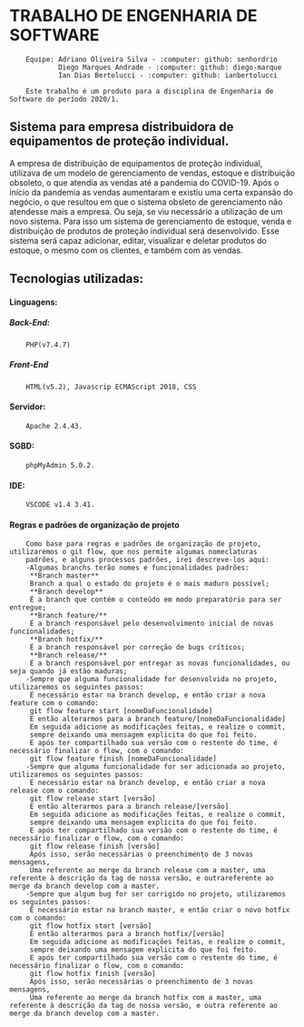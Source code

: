# **TRABALHO DE ENGENHARIA DE SOFTWARE**

        Equipe: Adriano Oliveira Silva - :computer: github: senhordrio
                Diego Marques Andrade - :computer: github: diego-marque
                Ian Dias Bertolucci - :computer: github: ianbertolucci

        Este trabalho é um produto para a disciplina de Engenharia de Software do período 2020/1.

## **Sistema para empresa distribuidora de equipamentos de proteção individual.**
A empresa de distribuição de equipamentos de proteção individual, utilizava de um modelo
de gerenciamento de vendas, estoque e distribuição obsoleto, o que atendia as vendas até a pandemia do COVID-19.
Após o início da pandemia as vendas aumentaram e existiu uma certa expansão do negócio, o que
resultou em que o sistema obsleto de gerenciamento não atendesse mais a empresa. Ou seja, se viu necessário a utilização de um novo sistema.
Para isso um sistema de gerenciamento de estoque, venda e distribuição de produtos de proteção
individual será desenvolvido.
Esse sistema será capaz adicionar, editar, visualizar e deletar produtos do estoque, o mesmo com
os clientes, e também com as vendas.

## **Tecnologias utilizadas:**

#### **Linguagens:** 

##### Back-End:
        PHP(v7.4.7) 
##### Front-End
        HTML(v5.2), Javascrip ECMAScript 2018, CSS
#### Servidor:
        Apache 2.4.43.

#### **SGBD:** 
        phpMyAdmin 5.0.2.
#### **IDE:**
        VSCODE v1.4 3.41.
#### **Regras e padrões de organização de projeto**
        Como base para regras e padrões de organização de projeto, utilizaremos o git flow, que nos permite algumas nomeclaturas
        padrões, e alguns processos padrões, irei descreve-los aqui:
        -Algumas branchs terão nomes e funcionalidades padrões:
         **Branch master**
         Branch a qual o estado do projeto é o mais maduro possível;
         **Branch develop**
         É a branch que contém o conteúdo em modo preparatório para ser entregue;
         **Branch feature/**
         É a branch responsável pelo desenvolvimento inicial de novas funcionalidades;
         **Branch hotfix/**
         É a branch responsável por correção de bugs críticos;
         **Branch release/**
         É a branch responsável por entregar as novas funcionalidades, ou seja quando já estão maduras;
        -Sempre que alguma funcionalidade for desenvolvida no projeto, utilizaremos os seguintes passos:
         É necessário estar na branch develop, e então criar a nova feature com o comando:
         git flow feature start [nomeDaFuncionalidade]
         E então alterarmos para a branch feature/[nomeDaFuncionalidade]
         Em seguida adicione as modificações feitas, e realize o commit, 
         sempre deixando uma mensagem explicita do que foi feito.
         E após ter compartilhado sua versão com o restente do time, é necessário finalizar o flow, com o comando:
         git flow feature finish [nomeDaFuncionalidade]
        -Sempre que alguma funcionalidade for ser adicionada ao projeto, utilizaremos os seguintes passos:
         É necessário estar na branch develop, e então criar a nova release com o comando:
         git flow release start [versão]
         E então alterarmos para a branch release/[versão]
         Em seguida adicione as modificações feitas, e realize o commit, 
         sempre deixando uma mensagem explicita do que foi feito.
         E após ter compartilhado sua versão com o restente do time, é necessário finalizar o flow, com o comando:
         git flow release finish [versão]
         Após isso, serão necessárias o preenchimento de 3 novas mensagens,
         Uma referente ao merge da branch release com a master, uma referente à descrição da tag de nossa versão, e outrareferente ao merge da branch develop com a master.
        -Sempre que algum bug for ser corrigido no projeto, utilizaremos os seguintes passos:
         É necessário estar na branch master, e então criar o novo hotfix com o comando:
         git flow hotfix start [versão]
         E então alterarmos para a branch hotfix/[versão]
         Em seguida adicione as modificações feitas, e realize o commit, 
         sempre deixando uma mensagem explicita do que foi feito.
         E após ter compartilhado sua versão com o restente do time, é necessário finalizar o flow, com o comando:
         git flow hotfix finish [versão]
         Após isso, serão necessárias o preenchimento de 3 novas mensagens,
         Uma referente ao merge da branch hotfix com a master, uma referente à descrição da tag de nossa versão, e outra referente ao merge da branch develop com a master.


